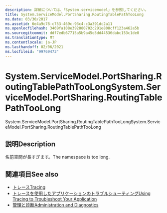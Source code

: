 ```yaml
---
description: 詳細については、「System.servicemodel」を参照してください。
title: System.ServiceModel.PortSharing.RoutingTablePathTooLong
ms.date: 03/30/2017
ms.assetid: 6e4a9c78-c753-469c-93c4-c3a391dc2a11
ms.openlocfilehash: 3469fa108e392880702c291e808cff123a462a5b
ms.sourcegitcommit: ddf7edb67715a5b9a45e3dd44536dabc153c1de0
ms.translationtype: MT
ms.contentlocale: ja-JP
ms.lasthandoff: 02/06/2021
ms.locfileid: "99769473"
---
```

# <a name="systemservicemodelportsharingroutingtablepathtoolong"></a><span data-ttu-id="36340-103">System.ServiceModel.PortSharing.RoutingTablePathTooLong</span><span class="sxs-lookup"><span data-stu-id="36340-103">System.ServiceModel.PortSharing.RoutingTablePathTooLong</span></span>

<span data-ttu-id="36340-104">System.ServiceModel.PortSharing.RoutingTablePathTooLong</span><span class="sxs-lookup"><span data-stu-id="36340-104">System.ServiceModel.PortSharing.RoutingTablePathTooLong</span></span>  
  
## <a name="description"></a><span data-ttu-id="36340-105">説明</span><span class="sxs-lookup"><span data-stu-id="36340-105">Description</span></span>  

 <span data-ttu-id="36340-106">名前空間が長すぎます。</span><span class="sxs-lookup"><span data-stu-id="36340-106">The namespace is too long.</span></span>  
  
## <a name="see-also"></a><span data-ttu-id="36340-107">関連項目</span><span class="sxs-lookup"><span data-stu-id="36340-107">See also</span></span>

- [<span data-ttu-id="36340-108">トレース</span><span class="sxs-lookup"><span data-stu-id="36340-108">Tracing</span></span>](index.md)
- [<span data-ttu-id="36340-109">トレースを使用したアプリケーションのトラブルシューティング</span><span class="sxs-lookup"><span data-stu-id="36340-109">Using Tracing to Troubleshoot Your Application</span></span>](using-tracing-to-troubleshoot-your-application.md)
- [<span data-ttu-id="36340-110">管理と診断</span><span class="sxs-lookup"><span data-stu-id="36340-110">Administration and Diagnostics</span></span>](../index.md)
